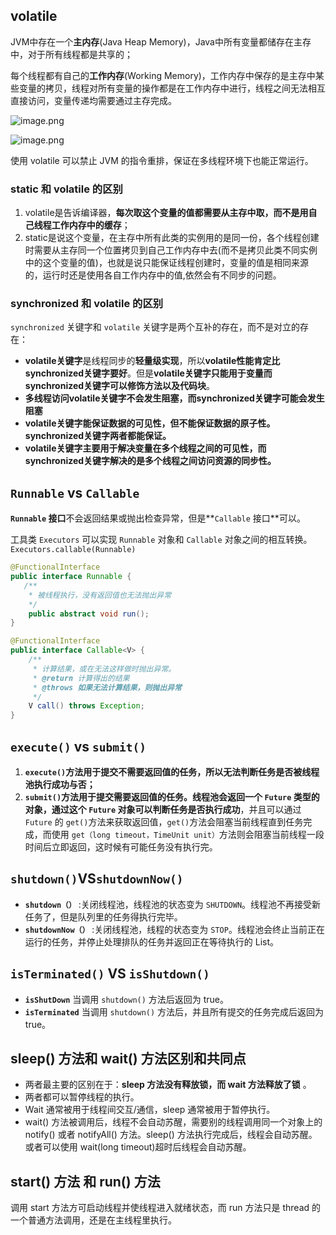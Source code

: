 ## volatile

JVM中存在一个**主内存**(Java Heap Memory)，Java中所有变量都储存在主存中，对于所有线程都是共享的；

每个线程都有自己的**工作内存**(Working Memory)，工作内存中保存的是主存中某些变量的拷贝，线程对所有变量的操作都是在工作内存中进行，线程之间无法相互直接访问，变量传递均需要通过主存完成。

![image.png](https://upload-images.jianshu.io/upload_images/9229344-d124fdcf32117b0c.png?imageMogr2/auto-orient/strip%7CimageView2/2/w/1240)

![image.png](https://upload-images.jianshu.io/upload_images/9229344-6ab9325b1675ecdb.png?imageMogr2/auto-orient/strip%7CimageView2/2/w/1240)

使用 volatile 可以禁止 JVM 的指令重排，保证在多线程环境下也能正常运行。

### static 和 volatile 的区别

1. volatile是告诉编译器，**每次取这个变量的值都需要从主存中取，而不是用自己线程工作内存中的缓存**；
2. static是说这个变量，在主存中所有此类的实例用的是同一份，各个线程创建时需要从主存同一个位置拷贝到自己工作内存中去(而不是拷贝此类不同实例中的这个变量的值)，也就是说只能保证线程创建时，变量的值是相同来源的，运行时还是使用各自工作内存中的值,依然会有不同步的问题。

### synchronized 和 volatile 的区别

`synchronized` 关键字和 `volatile` 关键字是两个互补的存在，而不是对立的存在：

- **volatile关键字**是线程同步的**轻量级实现**，所以**volatile性能肯定比synchronized关键字要好**。但是**volatile关键字只能用于变量而synchronized关键字可以修饰方法以及代码块**。
- **多线程访问volatile关键字不会发生阻塞，而synchronized关键字可能会发生阻塞**
- **volatile关键字能保证数据的可见性，但不能保证数据的原子性。synchronized关键字两者都能保证。**
- **volatile关键字主要用于解决变量在多个线程之间的可见性，而 synchronized关键字解决的是多个线程之间访问资源的同步性。**



## `Runnable` vs `Callable`

**`Runnable` 接口**不会返回结果或抛出检查异常，但是**`Callable` 接口**可以。

工具类 `Executors` 可以实现 `Runnable` 对象和 `Callable` 对象之间的相互转换。`Executors.callable(Runnable)`

```java
@FunctionalInterface
public interface Runnable {
   /**
    * 被线程执行，没有返回值也无法抛出异常
    */
    public abstract void run();
}

@FunctionalInterface
public interface Callable<V> {
    /**
     * 计算结果，或在无法这样做时抛出异常。
     * @return 计算得出的结果
     * @throws 如果无法计算结果，则抛出异常
     */
    V call() throws Exception;
}
```



##  `execute()` vs `submit()`

1. **`execute()`方法用于提交不需要返回值的任务，所以无法判断任务是否被线程池执行成功与否；**
2. **`submit()`方法用于提交需要返回值的任务。线程池会返回一个 `Future` 类型的对象，通过这个 `Future` 对象可以判断任务是否执行成功**，并且可以通过 `Future` 的 `get()`方法来获取返回值，`get()`方法会阻塞当前线程直到任务完成，而使用 `get（long timeout，TimeUnit unit）`方法则会阻塞当前线程一段时间后立即返回，这时候有可能任务没有执行完。



## `shutdown()`VS`shutdownNow()`

- **`shutdown（）`** :关闭线程池，线程池的状态变为 `SHUTDOWN`。线程池不再接受新任务了，但是队列里的任务得执行完毕。
- **`shutdownNow（）`** :关闭线程池，线程的状态变为 `STOP`。线程池会终止当前正在运行的任务，并停止处理排队的任务并返回正在等待执行的 List。



## `isTerminated()` VS `isShutdown()`

- **`isShutDown`** 当调用 `shutdown()` 方法后返回为 true。
- **`isTerminated`** 当调用 `shutdown()` 方法后，并且所有提交的任务完成后返回为 true。



##  sleep() 方法和 wait() 方法区别和共同点

- 两者最主要的区别在于：**sleep 方法没有释放锁，而 wait 方法释放了锁** 。
- 两者都可以暂停线程的执行。
- Wait 通常被用于线程间交互/通信，sleep 通常被用于暂停执行。
- wait() 方法被调用后，线程不会自动苏醒，需要别的线程调用同一个对象上的 notify() 或者 notifyAll() 方法。sleep() 方法执行完成后，线程会自动苏醒。或者可以使用 wait(long timeout)超时后线程会自动苏醒。



## start() 方法 和 run() 方法

调用 start 方法方可启动线程并使线程进入就绪状态，而 run 方法只是 thread 的一个普通方法调用，还是在主线程里执行。


